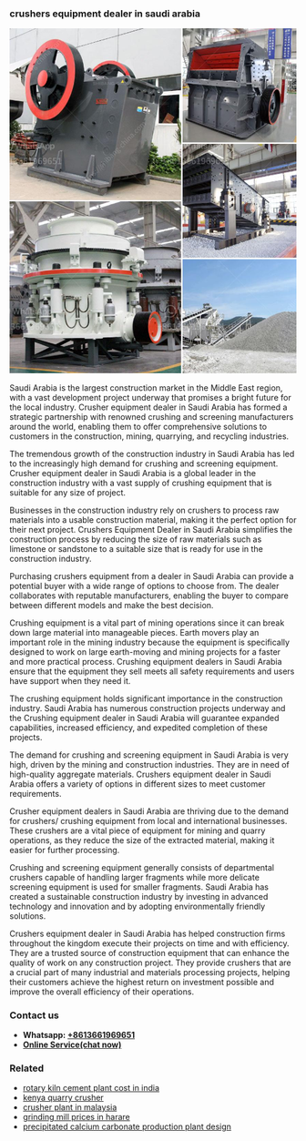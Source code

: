 <h3>crushers equipment dealer in saudi arabia</h3><img src='1706768079.jpg' alt=''><p>Saudi Arabia is the largest construction market in the Middle East region, with a vast development project underway that promises a bright future for the local industry. Crusher equipment dealer in Saudi Arabia has formed a strategic partnership with renowned crushing and screening manufacturers around the world, enabling them to offer comprehensive solutions to customers in the construction, mining, quarrying, and recycling industries.</p><p>The tremendous growth of the construction industry in Saudi Arabia has led to the increasingly high demand for crushing and screening equipment. Crusher equipment dealer in Saudi Arabia is a global leader in the construction industry with a vast supply of crushing equipment that is suitable for any size of project.</p><p>Businesses in the construction industry rely on crushers to process raw materials into a usable construction material, making it the perfect option for their next project. Crushers Equipment Dealer in Saudi Arabia simplifies the construction process by reducing the size of raw materials such as limestone or sandstone to a suitable size that is ready for use in the construction industry.</p><p>Purchasing crushers equipment from a dealer in Saudi Arabia can provide a potential buyer with a wide range of options to choose from. The dealer collaborates with reputable manufacturers, enabling the buyer to compare between different models and make the best decision.</p><p>Crushing equipment is a vital part of mining operations since it can break down large material into manageable pieces. Earth movers play an important role in the mining industry because the equipment is specifically designed to work on large earth-moving and mining projects for a faster and more practical process. Crushing equipment dealers in Saudi Arabia ensure that the equipment they sell meets all safety requirements and users have support when they need it.</p><p>The crushing equipment holds significant importance in the construction industry. Saudi Arabia has numerous construction projects underway and the Crushing equipment dealer in Saudi Arabia will guarantee expanded capabilities, increased efficiency, and expedited completion of these projects.</p><p>The demand for crushing and screening equipment in Saudi Arabia is very high, driven by the mining and construction industries. They are in need of high-quality aggregate materials. Crushers equipment dealer in Saudi Arabia offers a variety of options in different sizes to meet customer requirements.</p><p>Crusher equipment dealers in Saudi Arabia are thriving due to the demand for crushers/ crushing equipment from local and international businesses. These crushers are a vital piece of equipment for mining and quarry operations, as they reduce the size of the extracted material, making it easier for further processing.</p><p>Crushing and screening equipment generally consists of departmental crushers capable of handling larger fragments while more delicate screening equipment is used for smaller fragments. Saudi Arabia has created a sustainable construction industry by investing in advanced technology and innovation and by adopting environmentally friendly solutions.</p><p>Crushers equipment dealer in Saudi Arabia has helped construction firms throughout the kingdom execute their projects on time and with efficiency. They are a trusted source of construction equipment that can enhance the quality of work on any construction project. They provide crushers that are a crucial part of many industrial and materials processing projects, helping their customers achieve the highest return on investment possible and improve the overall efficiency of their operations.</p><h3>Contact us</h3><ul><li><strong>Whatsapp:&nbsp;<a href="https://wa.me/8613661969651">+8613661969651</a></strong></li><li><a href="https://swt.shibang-china.com/?git&amp;zhl&amp;crushers equipment dealer in saudi arabia"><strong>Online Service(chat now)</strong></a></li></ul><h3>Related</h3><ul><li><a href='rotary kiln cement plant cost in india.md'>rotary kiln cement plant cost in india</a></li><li><a href='kenya quarry crusher.md'>kenya quarry crusher</a></li><li><a href='crusher plant in malaysia.md'>crusher plant in malaysia</a></li><li><a href='grinding mill prices in harare.md'>grinding mill prices in harare</a></li><li><a href='precipitated calcium carbonate production plant design.md'>precipitated calcium carbonate production plant design</a></li></ul>